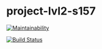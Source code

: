 # project-lvl2-s157

[![Maintainability](https://api.codeclimate.com/v1/badges/a68236ab3cb4168fad3e/maintainability)](https://codeclimate.com/github/1ike/project-lvl2-s157/maintainability)

[![Build Status](https://travis-ci.org/1ike/project-lvl2-s157.svg?branch=master)](https://travis-ci.org/1ike/project-lvl2-s157)